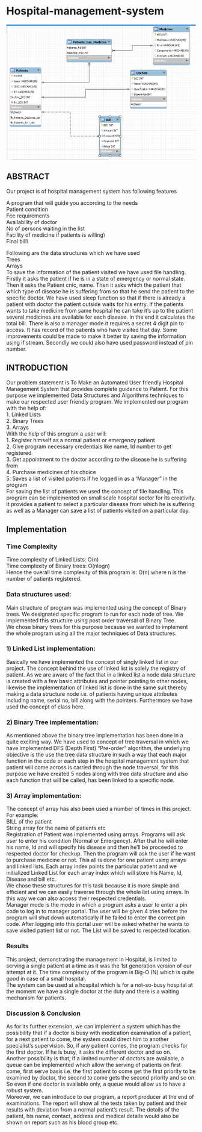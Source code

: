 # Hospital-management-system

![Screenshot](ER_Diagram.PNG)


## ABSTRACT
Our project is of hospital management system has following features

A program that will guide you according to the needs\
Patient condition\
Fee requirements\
Availability of doctor\
No of persons waiting in the list\
Facility of medicine if patients is willing\  
Final bill\

Following are the data structures which we have used\
Trees\
Arrays\
To save the information of the patient visited we have used file handling. Firstly it asks the patient if he is in a state of emergency or normal state. Then it asks the Patient cnic, name. Then it asks which the patient that which type of disease he is suffering from so that he send the patient to the specific doctor. We have used sleep function so that if there is already a patient with doctor the patient outside waits for his entry. If the patients wants to take medicine from same hospital he can take it’s up to the patient several medicines are available for each disease. In the end it calculates the total bill.  There is also a manager mode it requires a secret 4 digit pin to access. It has record of the patients who have visited that day. Some improvements could be made to make it better by saving the information using if stream. Secondly we could also have used password instead of pin number.

## INTRODUCTION
Our problem statement is To Make an Automated User friendly Hospital Management System that provides complete guidance to Patient.
For this purpose we implemented Data Structures and Algorithms techniques to make our respected user friendly program. We implemented our program with the help of:\
    1. Linked Lists\
    2. Binary Trees\
    3. Arrays\
With the help of this program a user will:\
    1. Register himself as a normal patient or emergency patient\
    2. Give program necessary credentials like name, Id number to get registered\
    3. Get appointment to the doctor according to the disease he is suffering from\
    4. Purchase medicines of his choice\
    5. Saves a list of visited patients if he logged in as a ‘Manager” in the program\
For saving the list of patients we used the concept of file handling. This program can be implemented on small scale hospital sector for its creativity. It provides a patient to select a particular disease from which he is suffering as well as a Manager can save a list of patients visited on a particular day.
## Implementation
### Time Complexity
Time complexity of Linked Lists: O(n)\
Time complexity of Binary trees: O(nlogn)\
Hence the overall time complexity of this program is: O(n) where n is the number of patients registered.
### Data structures used:
Main structure of program was implemented using the concept of Binary trees. We designated specific program to run for each node of tree. We implemented this structure using post order traversal of Binary Tree.\
We chose binary trees for this purpose because we wanted to implement the whole program using all the major techniques of Data structures.
### 1) Linked List implementation:
Basically we have implemented the concept of singly linked list in our project. The concept behind the use of linked list is solely the registry of patient. As we are aware of the fact that in a linked list a node data structure is created with a few basic attributes and pointer pointing to other nodes, likewise the implementation of linked list is done in the same suit thereby making a data structure node i.e. of patients having unique attributes including name, serial no, bill along with the pointers. Furthermore we have used the concept of class here.
### 2) Binary Tree implementation:
As mentioned above the binary tree implementation has been done in a quite exciting way. We have used to concept of tree traversal in which we have implemented DFS (Depth First) “Pre-order” algorithm, the underlying objective is the use the tree data structure in such a way that each major function in the code or each step in the hospital management system that patient will come across is carried through the node traversal, for this purpose we have created 5 nodes along with tree data structure and also each function that will be called, has been linked to a specific node.
### 3) Array implementation:
The concept of array has also been used a number of times in this project.\
For example:\
BILL of the patient\
String array for the name of patients etc\
Registration of Patient was implemented using arrays. Programs will ask user to enter his condition (Normal or Emergency). After that he will enter his name, Id and will specify his disease and then he’ll be proceeded to respected doctor for checkup. Then the program will ask the user if he want to purchase medicine or not. This all is done for one patient using arrays and linked lists. Each array index points the particular patient and we initialized Linked List for each array index which will store his Name, Id, Disease and bill etc.\
We chose these structures for this task because it is more simple and efficient and we can easily traverse through the whole list using arrays. In this way we can also access their respected credentials.\
Manager mode is the mode in which a program asks a user to enter a pin code to log in to manager portal. The user will be given 4 tries before the program will shut down automatically if he failed to enter the correct pin code. After logging into this portal user will be asked whether he wants to save visited patient list or not. The List will be saved to respected location.  
### Results
This project, demonstrating the management in Hospital, is limited to serving a single patient at a time as it was the 1st generation version of our attempt at it. The time complexity of the program is Big-O (N) which is quite good in case of a small hospital.\
The system can be used at a hospital which is for a not-so-busy hospital at the moment we have a single doctor at the duty and there is a waiting mechanism for patients.
### Discussion & Conclusion
As for its further extension, we can implement a system which has the possibility that if a doctor is busy with medication examination of a patient, for a next patient to come, the system could direct him to another specialist’s supervision. So, if any patient comes, the program checks for the first doctor. If he is busy, it asks the different doctor and so on.\
Another possibility is that, if a limited number of doctors are available, a queue can be implemented which allow the serving of patients on first come, first serve basis i.e. the first patient to come get the first priority to be examined by doctor, the second to come gets the second priority and so on. So even if one doctor is available only, a queue would allow us to have a robust system.\
 Moreover, we can introduce to our program, a report producer at the end of examinations. The report will show all the tests taken by patient and their results with deviation from a normal patient’s result. The details of the patient, his name, contact, address and medical details would also be shown on report such as his blood group etc.
